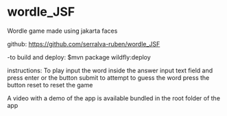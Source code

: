 # wordle_JSF

Wordle game made using jakarta faces

github: https://github.com/serralva-ruben/wordle_JSF

-to build and deploy:   $mvn package wildfly:deploy

instructions:
To play input the word inside the answer input text field and press enter or the button submit to attempt to guess the word
press the button reset to reset the game

A video with a demo of the app is available bundled in the root folder of the app